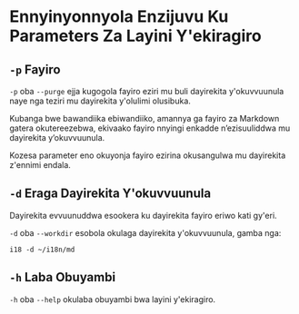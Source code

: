 # Ennyinyonnyola Enzijuvu Ku Parameters Za Layini Y'ekiragiro

## `-p` Fayiro

`-p` oba `--purge` ejja kugogola fayiro eziri mu buli dayirekita y'okuvvuunula naye nga teziri mu dayirekita y'olulimi olusibuka.

Kubanga bwe bawandiika ebiwandiiko, amannya ga fayiro za Markdown gatera okutereezebwa, ekivaako fayiro nnyingi enkadde n’ezisuuliddwa mu dayirekita y’okuvvuunula.

Kozesa parameter eno okuyonja fayiro ezirina okusangulwa mu dayirekita z'ennimi endala.

## `-d` Eraga Dayirekita Y'okuvvuunula

Dayirekita evvuunuddwa esookera ku dayirekita fayiro eriwo kati gy'eri.

`-d` oba `--workdir` esobola okulaga dayirekita y'okuvvuunula, gamba nga:

```
i18 -d ~/i18n/md
```

## `-h` Laba Obuyambi

`-h` oba `--help` okulaba obuyambi bwa layini y'ekiragiro.